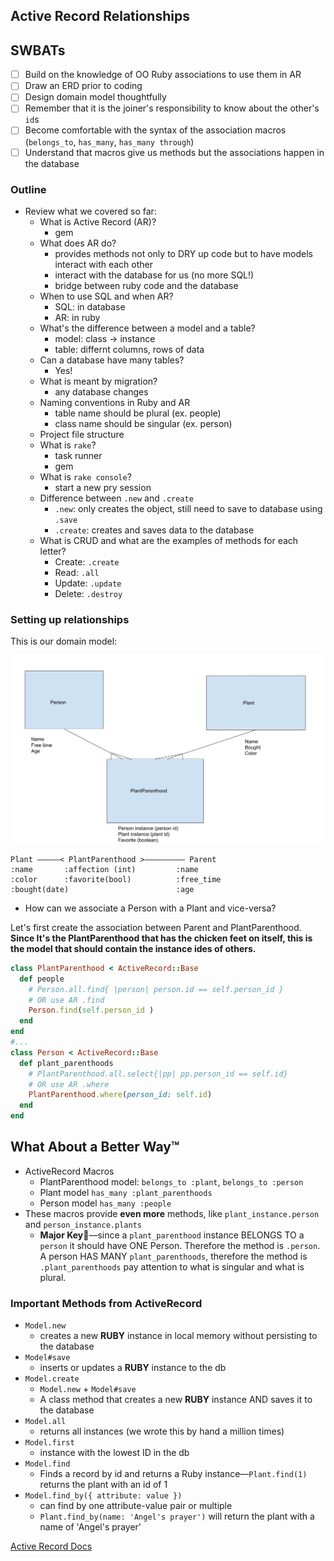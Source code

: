 Active Record Relationships
---

## SWBATs
- [ ] Build on the knowledge of OO Ruby associations to use them in AR
- [ ] Draw an ERD prior to coding
- [ ] Design domain model thoughtfully
- [ ] Remember that it is the joiner's responsibility to know about the other's `id`s
- [ ] Become comfortable with the syntax of the association macros (`belongs_to`, `has_many`, `has_many through`) 
- [ ] Understand that macros give us methods but the associations happen in the database

### Outline
* Review what we covered so far:
    - What is Active Record (AR)?
      - gem
    - What does AR do?
      - provides methods not only to DRY up code but to have models interact with each other
      - interact with the database for us (no more SQL!)
      - bridge between ruby code and the database
    - When to use SQL and when AR?
      - SQL: in database
      - AR: in ruby
    - What's the difference between a model and a table?
      - model: class -> instance
      - table: differnt columns, rows of data
    - Can a database have many tables?
      - Yes!
    - What is meant by migration?
      - any database changes
    - Naming conventions in Ruby and AR
      - table name should be plural (ex. people)
      - class name should be singular (ex. person)
    - Project file structure
    - What is `rake`?
      - task runner
      - gem
    - What is `rake console`?
      - start a new pry session
    - Difference between `.new` and `.create`
      - `.new`: only creates the object, still need to save to database using `.save`
      - `.create`: creates and saves data to the database
    - What is CRUD and what are the examples of methods for each letter?
      - Create: `.create`
      - Read: `.all`
      - Update: `.update`
      - Delete: `.destroy`

### Setting up relationships

This is our domain model:

<img src="erd.jpg" style="display:inline"  alt="many to many relationship between plant and person">

```
Plant —————< PlantParenthood >————————— Parent
:name       :affection (int)         :name
:color      :favorite(bool)          :free_time
:bought(date)                        :age
```

- How can we associate a Person with a Plant and vice-versa?

Let's first create the association between Parent and PlantParenthood. **Since It's the PlantParenthood that has the chicken feet on itself, this is the model that should contain the instance ides of others.**

```ruby
class PlantParenthood < ActiveRecord::Base
  def people
    # Person.all.find{ |person| person.id == self.person_id }
    # OR use AR .find
    Person.find(self.person_id )
  end
end
#...
class Person < ActiveRecord::Base
  def plant_parenthoods
    # PlantParenthood.all.select{|pp| pp.person_id == self.id}
    # OR use AR .where
    PlantParenthood.where(person_id: self.id)
  end
end
```

## What About a Better Way™️

- ActiveRecord Macros
  - PlantParenthood model: `belongs_to :plant`, `belongs_to :person`
  - Plant model `has_many :plant_parenthoods`
  - Person model `has_many :people`
- These macros provide **even more** methods, like `plant_instance.person` and `person_instance.plants`
  - **Major Key🔑**––since a `plant_parenthood` instance BELONGS TO a `person` it should have ONE Person. Therefore the method is `.person`. A person HAS MANY `plant_parenthoods`, therefore the method is `.plant_parenthoods` pay attention to what is singular and what is plural.

### Important Methods from ActiveRecord

- `Model.new`
  - creates a new **RUBY** instance in local memory without persisting to the database
- `Model#save`
  - inserts or updates a **RUBY** instance to the db
- `Model.create`
  - `Model.new` + `Model#save`
  - A class method that creates a new **RUBY** instance AND saves it to the database
- `Model.all`
  - returns all instances (we wrote this by hand a million times)
- `Model.first`
  - instance with the lowest ID in the db
- `Model.find`
  - Finds a record by id and returns a Ruby instance––`Plant.find(1)` returns the plant with an id of 1
- `Model.find_by({ attribute: value })`
  - can find by one attribute-value pair or multiple
  - `Plant.find_by(name: 'Angel's prayer')` will return the plant with a name of 'Angel's prayer'

[Active Record Docs](http://edgeguides.rubyonrails.org/active_record_migrations.html#using-the-up-down-methods)
